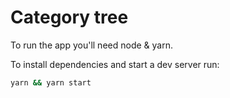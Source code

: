 # Category tree

To run the app you'll need node & yarn.

To install dependencies and start a dev server run:

```sh
yarn && yarn start
```
